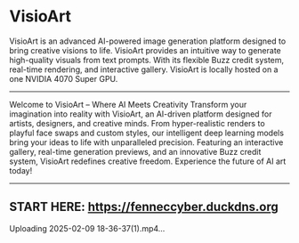 # VisioArt
VisioArt is an advanced AI-powered image generation platform designed to bring creative visions to life. VisioArt provides an intuitive way to generate high-quality visuals from text prompts. With its flexible Buzz credit system, real-time rendering, and interactive gallery. VisioArt is locally hosted on a one NVIDIA 4070 Super GPU.

------------------------------------------------

Welcome to VisioArt – Where AI Meets Creativity
Transform your imagination into reality with VisioArt, an AI-driven platform designed for artists, designers, and creative minds. From hyper-realistic renders to playful face swaps and custom styles, our intelligent deep learning models bring your ideas to life with unparalleled precision. Featuring an interactive gallery, real-time generation previews, and an innovative Buzz credit system, VisioArt redefines creative freedom. Experience the future of AI art today!

------------------------------------------------
**START HERE**: https://fenneccyber.duckdns.org
------------------------------------------------



Uploading 2025-02-09 18-36-37(1).mp4…

